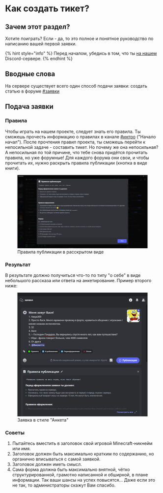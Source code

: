 # Как создать тикет?

## Зачем этот раздел?

Хотите поиграть? Если - да, то это полное и понятное руководство по написанию вашей первой заявки.

{% hint style="info" %}
Перед началом, убедись в том, что ты [на нашем](https://discord.gg/invite/ngxE7dUzbE) Discord-сервере.
{% endhint %}

## Вводные слова

На сервере существует всего один способ подачи заявки: создать статью в форуме [#заявки](https://discord.com/channels/868794603409637376/1117558038409257013)

## Подача заявки

### Правила

Чтобы играть на нашем проекте, следует знать его правила. Ты сможешь прочесть информацию о правилах в канале [#интро](https://discord.com/channels/868794603409637376/1068985628181680300) ("Начало начал"). После прочтения правил проекта, ты сможешь перейти к непосильной задаче - составить тикет. Но почему же она непосильная? А непосильная по той причине, что тебе снова придётся прочитать правила, но уже форумные! Для каждого форума они свои, и чтобы прочитать их, нужно раскрыть правила публикации (кнопка в виде книги).

<figure><img src="../../.gitbook/assets/sozdanie-tiketa/forum_1.png" alt=""><figcaption>Правила публикации в расскрытом виде</figcaption></figure>

### Результат

В результате должно получиться что-то по типу "о себе" в виде небольшого рассказа или ответа на анкетирование. Пример второго ниже:

<figure><img src="../../.gitbook/assets/sozdanie-tiketa/forum_2.png" alt=""><figcaption>Заявка в стиле "Анкета"</figcaption></figure>

### Советы

1. Пытайтесь вместить в заголовок свой игровой Minecraft-никнейм или имя.
2. Заголовок должен быть максимально кратким по содержанию, но органично вписываться с самой заявкой.
3. Заголовок должен иметь смысл.
4. Сама форма должна быть максимально внятной, чётко структурированной, грамотно написанной и обширной, в плане информации. Так ваши шансы на успех повысятся... Даже если это не так, то администраторы скажут Вам спасибо.
